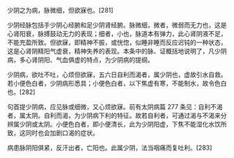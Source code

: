 少阴之为病，脉微细，但欲寐也。[281]

少阴经脉包括手少阴心经腑和足少阴肾经腑。脉微细，微者，微弱而无力也，这是心肾阳衰，脉搏鼓动无力的表现；细者，小也，脉道本有弹力，此心肾阴液不足，不能充盈所致。但欲寐，即精神不振，或恍惚，似睡非睡而反应迟钝的一种状态，这是心肾阴精阳气虚衰，精神失养的表现。本条中的脉、证概括地说明了，凡少阴病，多心肾阴阳、气血俱虚的特点，为少阴病的提纲。

少阴病，欲吐不吐，心烦但欲寐，五六日自利而渴者，属少阴也，虚故引水自救。若小便色白者，少阴病形悉具；小便色白者，以下焦虚有寒，不能制水，故令色白也。[282]

句首提少阴病，应见脉或细微，又心烦欲寐。前有太阴病篇 277 条见：自利不渴者，属太阴。自利而渴，为少阴病下利的特征。故若自利者，可通过渴与不渴来分辨属少阴或太阴。小便色白者，即小便清长，此为少阴阳虚，下焦不能湿化水饮所致，这同时也会加剧口渴的症状。

病患脉阴阳俱紧，反汗出者，亡阳也。此属少阴，法当咽痛而复吐利。[283]
